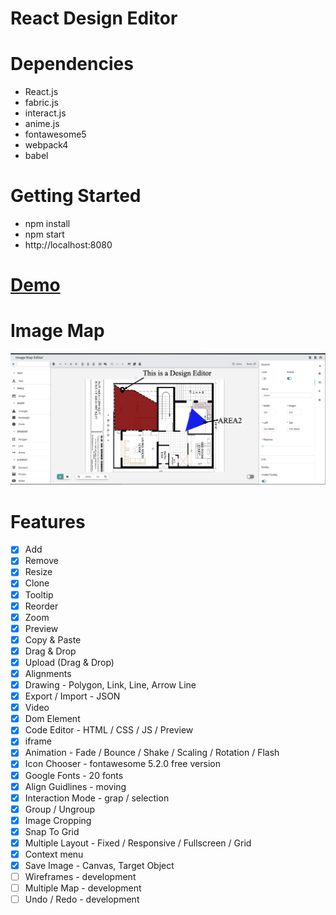 # React Design Editor

# Dependencies
- React.js
- fabric.js
- interact.js
- anime.js
- fontawesome5
- webpack4
- babel

# Getting Started
- npm install
- npm start
- http://localhost:8080 

# [Demo](https://jsdev63.github.io/react-design/)

# Image Map

![fixed](./docs/images/1.png)



# Features
- [x] Add
- [x] Remove
- [x] Resize
- [x] Clone
- [x] Tooltip
- [x] Reorder
- [x] Zoom
- [x] Preview
- [x] Copy & Paste
- [x] Drag & Drop
- [x] Upload (Drag & Drop)
- [x] Alignments
- [x] Drawing - Polygon, Link, Line, Arrow Line
- [x] Export / Import - JSON
- [x] Video
- [x] Dom Element
- [x] Code Editor - HTML / CSS / JS / Preview
- [x] iframe
- [x] Animation - Fade / Bounce / Shake / Scaling / Rotation / Flash
- [x] Icon Chooser - fontawesome 5.2.0 free version
- [x] Google Fonts - 20 fonts
- [x] Align Guidlines - moving
- [x] Interaction Mode - grap / selection
- [x] Group / Ungroup
- [x] Image Cropping
- [x] Snap To Grid
- [x] Multiple Layout - Fixed / Responsive / Fullscreen / Grid
- [x] Context menu
- [x] Save Image - Canvas, Target Object
- [ ] Wireframes - development
- [ ] Multiple Map - development
- [ ] Undo / Redo - development
